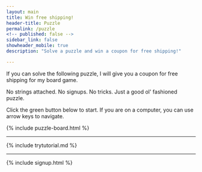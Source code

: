 ```yaml
---
layout: main
title: Win free shipping!
header-title: Puzzle
permalink: /puzzle
<!-- published: false -->
sidebar_link: false
showheader_mobile: true
description: "Solve a puzzle and win a coupon for free shipping!"

---
```


<link rel="stylesheet" href="../assets/css/puzzle.css">
<script type="module">
  import { resetPuzzle, setupPuzzle } from '../js/puzzle.js';

  //run puzzle when page loads
  window.addEventListener('load', (event) => {
    setupPuzzle();
  });
</script>

<div id="topTextWrapper">
  <p>If you can solve the following puzzle, I will give you a coupon for free shipping for my board game.</p>
  <p>No strings attached. No signups. No tricks. Just a good ol' fashioned puzzle.</p>
  <p id="startText">
    Click the green button below to start.
    <span class="is-hidden-mobile is-hidden-tablet-mobile">If you are on a computer, you can use arrow keys to navigate.</span>
  </p>
</div>

{% include puzzle-board.html %}

---

{% include trytutorial.md %}

---

{% include signup.html %}

